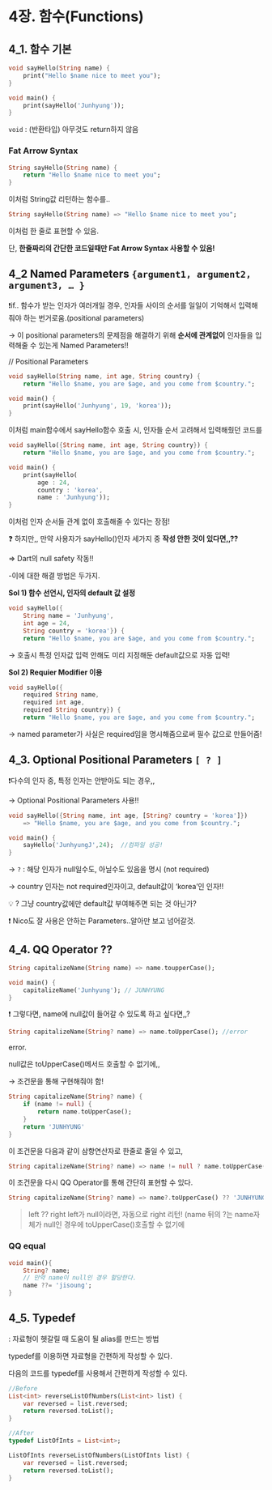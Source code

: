 # 4장. 함수(Functions)

## 4_1. 함수 기본

```dart
void sayHello(String name) {
	print("Hello $name nice to meet you");
}

void main() {
	print(sayHello('Junhyung'));
}
```

`void` : (반환타입) 아무것도 return하지 않음 

### Fat Arrow Syntax

```dart
String sayHello(String name) {
	return "Hello $name nice to meet you";
}
```

이처럼 String값 리턴하는 함수를..

```dart
String sayHello(String name) => "Hello $name nice to meet you";
```

이처럼 한 줄로 표현할 수 있음.

단, **한줄짜리의 간단한 코드일때만 Fat Arrow Syntax 사용할 수 있음!**

## 4_2 Named Parameters `{argument1, argument2, argument3, … }`

❗️if.. 함수가 받는 인자가 여러개일 경우, 인자들 사이의 순서를 일일이 기억해서 입력해줘야 하는 번거로움.(positional parameters)

→ 이 positional parameters의 문제점을 해결하기 위해 **순서에 관계없이** 인자들을 입력해줄 수 있는게 Named Parameters!!

// Positional Parameters

```dart
void sayHello(String name, int age, String country) {
	return "Hello $name, you are $age, and you come from $country.";

void main() {
	print(sayHello('Junhyung', 19, 'korea'));
}
```

이처럼 main함수에서 sayHello함수 호출 시, 인자들 순서 고려해서 입력해줬던 코드를 

```dart
void sayHello({String name, int age, String country}) {
	return "Hello $name, you are $age, and you come from $country.";

void main() {
	print(sayHello(
		age : 24,
		country : 'korea',
		name : 'Junhyung'));
}
```

이처럼 인자 순서들 관계 없이 호출해줄 수 있다는 장점!

❓ 하지만,, 만약 사용자가 sayHello()인자 세가지 중 **작성 안한 것이 있다면,,??**

⇒ Dart의 null safety 작동!!


-이에 대한 해결 방법은 두가지.

**Sol 1) 함수 선언시, 인자의 default 값 설정**

```dart
void sayHello({
	String name = 'Junhyung', 
	int age = 24, 
	String country = 'korea'}) {
	return "Hello $name, you are $age, and you come from $country.";
```

→ 호출시 특정 인자값 입력 안해도 미리 지정해둔 default값으로 자동 입력!

**Sol 2) Requier Modifier 이용**

```dart
void sayHello({
	required String name, 
	required int age,
	required String country}) {
	return "Hello $name, you are $age, and you come from $country.";
```

→ named parameter가 사실은 required임을 명시해줌으로써 필수 값으로 만들어줌!

## 4_3. Optional Positional Parameters `[ ? ]`

❗️다수의 인자 중, 특정 인자는 안받아도 되는 경우,, 

→ Optional Positional Parameters 사용!!

```dart
void sayHello({String name, int age, [String? country = 'korea']}) 
	=> "Hello $name, you are $age, and you come from $country.";

void main() {
	sayHello('JunhyungJ',24);  //컴파일 성공!
}
```

→ `?` : 해당 인자가 null일수도, 아닐수도 있음을 명시 (not required)

→ country 인자는 not required인자이고, default값이 ‘korea’인 인자!!

💡 ? 그냥 country값에만 default값 부여해주면 되는 것 아닌가?

❗ Nico도 잘 사용은 안하는 Parameters..알아만 보고 넘어갈것.


## 4_4. QQ Operator ??

```dart
String capitalizeName(String name) => name.toupperCase(); 

void main() {
	capitalizeName('Junhyung'); // JUNHYUNG
}
```

❗ 그렇다면, name에 null값이 들어갈 수 있도록 하고 싶다면,,?


```dart
String capitalizeName(String? name) => name.toUpperCase(); //error
```

error. 

null값은 toUpperCase()메서드 호출할 수 없기에,, 

→ 조건문을 통해 구현해줘야 함!

```dart
String capitalizeName(String? name) {
	if (name != null) {
		return name.toUpperCase();
	}
	return 'JUNHYUNG'
}
```

이 조건문을 다음과 같이 삼항연산자로 한줄로 줄일 수 있고, 

```dart
String capitalizeName(String? name) => name != null ? name.toUpperCase() : 'JUNHYUNG';
```

이 조건문을 다시 QQ Operator를 통해 간단히 표현할 수 있다. 

```dart
String capitalizeName(String? name) => name?.toUpperCase() ?? 'JUNHYUNG';
```

> left ?? right
left가 null이라면, 자동으로 right 리턴!
(name 뒤의 ?는 name자체가 null인 경우에 toUpperCase()호출할 수 없기에
> 

### QQ equal

```dart
void main(){
	String? name;
    // 만약 name이 null인 경우 할당한다.
    name ??= 'jisoung';
}
```

## 4_5. Typedef

: 자료형이 헷갈릴 때 도움이 될 alias를 만드는 방법

typedef를 이용하면 자료형을 간편하게 작성할 수 있다.

다음의 코드를 typedef를 사용해서 간편하게 작성할 수 있다.

```dart
//Before
List<int> reverseListOfNumbers(List<int> list) {
	var reversed = list.reversed;
    return reversed.toList();
}
```

```dart
//After
typedef ListOfInts = List<int>;

ListOfInts reverseListOfNumbers(ListOfInts list) {
	var reversed = list.reversed;
    return reversed.toList();
}
```